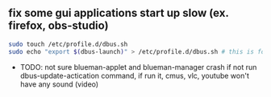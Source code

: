 ## fix some gui applications start up slow (ex. firefox, obs-studio)

``` sh
sudo touch /etc/profile.d/dbus.sh
sudo echo "export $(dbus-launch)" > /etc/profile.d/dbus.sh # this is for dwm in archlinux if this file not exist
```

+ TODO: not sure blueman-applet and blueman-manager crash if not run dbus-update-actication command, if run it, cmus, vlc, youtube won't have any sound (video)
